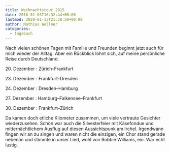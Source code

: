 ```yaml
---
title: Weihnachtstour 2015
date: 2016-01-03T16:32:44+00:00
lastmod: 2020-01-13T21:38:50+00:00
author: Mathias Wellner
categories:
  - tagebuch
---
```

Nach vielen schönen Tagen mit Familie und Freunden beginnt jetzt auch für mich wieder der Alltag. Aber ein Rückblick lohnt sich, auf meine persönliche Reise durch Deutschland. 
<!--more-->

20\. Dezember
:   Zürich&ndash;Frankfurt

23\. Dezember
:   Frankfurt&ndash;Dresden

24\. Dezember
:   Dresden&ndash;Hamburg

27\. Dezember
:   Hamburg&ndash;Falkensee&ndash;Frankfurt

30\. Dezember
:   Frankfurt&ndash;Zürich

Da kamen doch etliche Kilometer zusammen, um viele vertraute Gesichter wiederzusehen. Schön war auch die Silvesterfeier mit Käsefondue und mitternächtlichem Ausflug auf diesen Aussichtspunk am Irchel. Irgendwann fingen wir an zu singen und waren nicht die einzigen, ein Chor stand gerade nebenan und stimmte in unser Lied, wohl von Robbie Williams, ein. War echt lustig.